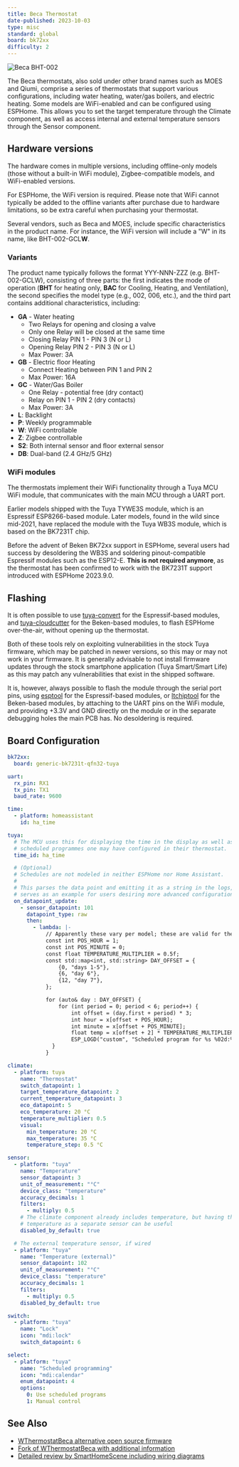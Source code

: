 ```yaml
---
title: Beca Thermostat
date-published: 2023-10-03
type: misc
standard: global
board: bk72xx
difficulty: 2
---
```


![Beca BHT-002](bht-002.jpg "Beca BHT-002")

The Beca thermostats, also sold under other brand names such as MOES and Qiumi,
comprise a series of thermostats that support various configurations, including
water heating, water/gas boilers, and electric heating. Some models are
WiFi-enabled and can be configured using ESPHome. This allows you to set the
target temperature through the Climate component, as well as access internal
and external temperature sensors through the Sensor component.

## Hardware versions

The hardware comes in multiple versions, including offline-only models (those
without a built-in WiFi module), Zigbee-compatible models, and WiFi-enabled
versions.

For ESPHome, the WiFi version is required. Please note that WiFi cannot
typically be added to the offline variants after purchase due to hardware
limitations, so be extra careful when purchasing your thermostat.

Several vendors, such as Beca and MOES, include specific characteristics in the
product name. For instance, the WiFi version will include a "W" in its name,
like BHT-002-GCL**W**.

### Variants

The product name typically follows the format YYY-NNN-ZZZ (e.g. BHT-002-GCLW),
consisting of three parts: the first indicates the mode of operation (**BHT**
for heating only, **BAC** for Cooling, Heating, and Ventilation), the second
specifies the model type (e.g., 002, 006, etc.), and the third part contains
additional characteristics, including:

* **GA** - Water heating
  * Two Relays for opening and closing a valve
  * Only one Relay will be closed at the same time
  * Closing Relay PIN 1 - PIN 3 (N or L)
  * Opening Relay PIN 2 - PIN 3 (N or L)
  * Max Power: 3A
* **GB** - Electric floor Heating
  * Connect Heating between PIN 1 and PIN 2
  * Max Power: 16A
* **GC** - Water/Gas Boiler
  * One Relay - potential free (dry contact)
  * Relay on PIN 1 - PIN 2 (dry contacts)
  * Max Power: 3A
* **L**: Backlight
* **P**: Weekly programmable
* **W**: WiFi controllable
* **Z**: Zigbee controllable
* **S2**: Both internal sensor and ﬂoor external sensor
* **DB**: Dual-band (2.4 GHz/5 GHz)

### WiFi modules

The thermostats implement their WiFi functionality through a Tuya MCU WiFi
module, that communicates with the main MCU through a UART port.

Earlier models shipped with the Tuya TYWE3S module, which is an Espressif
ESP8266-based module. Later models, found in the wild since mid-2021, have
replaced the module with the Tuya WB3S module, which is based on the BK7231T
chip.

Before the advent of Beken BK72xx support in ESPHome, several users had success
by desoldering the WB3S and soldering pinout-compatible Espressif modules such
as the ESP12-E. **This is not required anymore**, as the thermostat has been
confirmed to work with the BK7231T support introduced with ESPHome 2023.9.0.

## Flashing

It is often possible to use [tuya-convert](/guides/tuya-convert/) for the
Espressif-based modules, and
[tuya-cloudcutter](https://github.com/tuya-cloudcutter/tuya-cloudcutter/)
for the Beken-based modules, to flash ESPHome over-the-air, without opening up
the thermostat.

Both of these tools rely on exploiting vulnerabilities in the stock Tuya
firmware, which may be patched in newer versions, so this may or may not work
in your firmware. It is generally advisable to not install firmware updates
through the stock smartphone application (Tuya Smart/Smart Life) as this may
patch any vulnerabilities that exist in the shipped software.

It is, however, always possible to flash the module through the serial port
pins, using [esptool](https://github.com/espressif/esptool/) for the
Espressif-based modules, or
[ltchiptool](https://github.com/libretiny-eu/ltchiptool) for the Beken-based
modules, by attaching to the UART pins on the WiFi module, and providing +3.3V
and GND directly on the module or in the separate debugging holes the main PCB
has. No desoldering is required.

## Board Configuration

```yaml
bk72xx:
  board: generic-bk7231t-qfn32-tuya

uart:
  rx_pin: RX1
  tx_pin: TX1
  baud_rate: 9600

time:
  - platform: homeassistant
    id: ha_time

tuya:
  # The MCU uses this for displaying the time in the display as well as for
  # scheduled programmes one may have configured in their thermostat.
  time_id: ha_time

  # (Optional)
  # Schedules are not modeled in neither ESPHome nor Home Assistant.
  #
  # This parses the data point and emitting it as a string in the logs, and
  # serves as an example for users desiring more advanced configurations.
  on_datapoint_update:
    - sensor_datapoint: 101
      datapoint_type: raw
      then:
        - lambda: |-
            // Apparently these vary per model; these are valid for the BHT-002
            const int POS_HOUR = 1;
            const int POS_MINUTE = 0;
            const float TEMPERATURE_MULTIPLIER = 0.5f;
            const std::map<int, std::string> DAY_OFFSET = {
                {0, "days 1-5"},
                {6, "day 6"},
                {12, "day 7"},
            };

            for (auto& day : DAY_OFFSET) {
                for (int period = 0; period < 6; period++) {
                    int offset = (day.first + period) * 3;
                    int hour = x[offset + POS_HOUR];
                    int minute = x[offset + POS_MINUTE];
                    float temp = x[offset + 2] * TEMPERATURE_MULTIPLIER;
                    ESP_LOGD("custom", "Scheduled program for %s %02d:%02d set at %.1f C", day.second.c_str(), hour, minute, temp);
              }
            }

climate:
  - platform: tuya
    name: "Thermostat"
    switch_datapoint: 1
    target_temperature_datapoint: 2
    current_temperature_datapoint: 3
    eco_datapoint: 5
    eco_temperature: 20 °C
    temperature_multiplier: 0.5
    visual:
      min_temperature: 20 °C
      max_temperature: 35 °C
      temperature_step: 0.5 °C

sensor:
  - platform: "tuya"
    name: "Temperature"
    sensor_datapoint: 3
    unit_of_measurement: "°C"
    device_class: "temperature"
    accuracy_decimals: 1
    filters:
      - multiply: 0.5
    # The climate component already includes temperature, but having the
    # temperature as a separate sensor can be useful
    disabled_by_default: true

  # The external temperature sensor, if wired
  - platform: "tuya"
    name: "Temperature (external)"
    sensor_datapoint: 102
    unit_of_measurement: "°C"
    device_class: "temperature"
    accuracy_decimals: 1
    filters:
      - multiply: 0.5
    disabled_by_default: true

switch:
  - platform: "tuya"
    name: "Lock"
    icon: "mdi:lock"
    switch_datapoint: 6

select:
  - platform: "tuya"
    name: "Scheduled programming"
    icon: "mdi:calendar"
    enum_datapoint: 4
    options:
      0: Use scheduled programs
      1: Manual control
```

## See Also

* [WThermostatBeca alternative open source firmware](https://github.com/klausahrenberg/WThermostatBeca)
* [Fork of WThermostatBeca with additional information](https://github.com/fashberg/WThermostatBeca/)
* [Detailed review by SmartHomeScene including wiring diagrams](https://smarthomescene.com/reviews/moes-zigbee-smart-thermostat-bht-002/)
